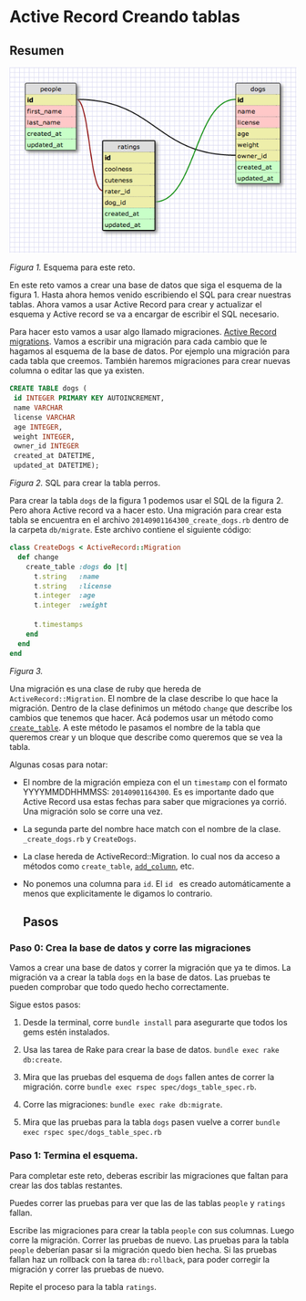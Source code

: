 # Active Record Creando tablas

## Resumen

![Database Schema](schema_design.png)

*Figura 1.* Esquema para este reto.

En este reto vamos a crear una base de datos que siga el esquema de la figura 1. Hasta ahora hemos venido escribiendo el SQL para crear nuestras tablas. Ahora vamos a usar Active Record para crear y actualizar el esquema y Active record se va a encargar de escribir el SQL necesario.

Para hacer esto vamos a usar algo llamado migraciones. [Active Record migrations](http://guides.rubyonrails.org/migrations.html). Vamos a escribir una migración para cada cambio que le hagamos al esquema de la base de datos. Por ejemplo una migración para cada tabla que creemos. También haremos migraciones para crear nuevas columna o editar las que ya existen.

```SQL
CREATE TABLE dogs (
 id INTEGER PRIMARY KEY AUTOINCREMENT,
 name VARCHAR
 license VARCHAR
 age INTEGER,
 weight INTEGER,
 owner_id INTEGER
 created_at DATETIME,
 updated_at DATETIME);
```

*Figura 2.* SQL para crear la tabla perros.

Para crear la tabla `dogs` de la figura 1 podemos usar el SQL de la figura 2. Pero ahora Active record va a hacer esto. Una migración para crear esta tabla se encuentra en el archivo `20140901164300_create_dogs.rb` dentro de la carpeta `db/migrate`. Este archivo contiene el siguiente código:

```ruby
class CreateDogs < ActiveRecord::Migration
  def change
    create_table :dogs do |t|
      t.string   :name
      t.string   :license
      t.integer  :age
      t.integer  :weight

      t.timestamps
    end
  end
end
```

*Figura 3.*  

Una migración es una clase de ruby que hereda de `ActiveRecord::Migration`. El nombre de la clase describe lo que hace la migración. Dentro de la clase definimos un método `change` que describe los cambios que tenemos que hacer. Acá podemos usar un método como [`create_table`](http://apidock.com/rails/ActiveRecord/ConnectionAdapters/SchemaStatements/create_table). A este método le pasamos el nombre de la tabla que queremos crear y un bloque que describe como queremos que se vea la tabla.

Algunas cosas para notar:

- El nombre de la migración empieza con el un `timestamp` con el formato YYYYMMDDHHMMSS: `20140901164300`. Es es importante dado que Active Record usa estas fechas para saber que migraciones ya corrió. Una migración solo se corre una vez.

- La segunda parte del nombre hace match con el nombre de la clase. `_create_dogs.rb` y `CreateDogs`.

- La clase hereda de ActiveRecord::Migration. lo cual nos da acceso a métodos como `create_table`, [`add_column`](http://apidock.com/rails/v4.0.2/ActiveRecord/ConnectionAdapters/SchemaStatements/add_column), etc.

- No ponemos una columna para `id`. El `id ` es creado automáticamente a menos que explicitamente le digamos lo contrario.   


  ## Pasos

### Paso 0: Crea la base de datos y corre las migraciones

Vamos a crear una base de datos y correr la migración que ya te dimos. La migración va a crear la tabla `dogs` en la base de datos. Las pruebas te pueden comprobar que todo quedo hecho correctamente.

Sigue estos pasos:

1. Desde la terminal, corre `bundle install` para asegurarte que todos los gems estén instalados.

2. Usa las tarea de Rake para crear la base de datos. `bundle exec rake db:create`.

3. Mira que las pruebas del esquema de `dogs` fallen antes de correr la migración. corre `bundle exec rspec spec/dogs_table_spec.rb`.

4. Corre las migraciones: `bundle exec rake db:migrate`.

5. Mira que las pruebas para la tabla `dogs` pasen vuelve a correr `bundle exec rspec spec/dogs_table_spec.rb`

### Paso 1:  Termina el esquema.

Para completar este reto, deberas escribir las migraciones que faltan para crear las dos tablas restantes.

Puedes correr las pruebas para ver que las de las tablas `people` y `ratings` fallan.

Escribe las migraciones para crear la tabla `people` con sus columnas. Luego corre la migración. Correr las pruebas de nuevo. Las pruebas para la tabla `people` deberían pasar si la migración quedo bien hecha. Si las pruebas fallan haz un rollback con la tarea `db:rollback`, para poder corregir la migración y correr las pruebas de nuevo.

Repite el proceso para la tabla `ratings`.
